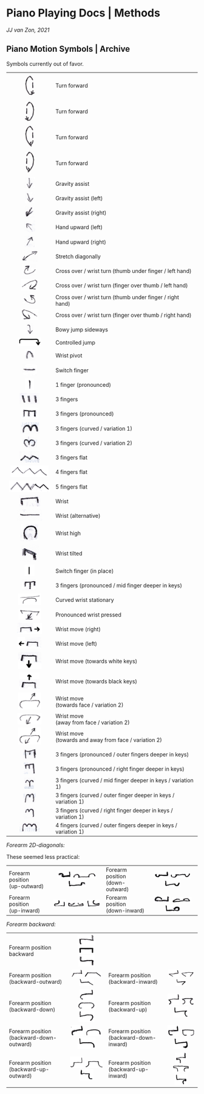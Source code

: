 Piano Playing Docs | Methods
============================

*JJ van Zon, 2021*

Piano Motion Symbols | Archive
------------------------------

Symbols currently out of favor.

|                                                                                              |                                                           |
|:--------------------------------------------------------------------------------------------:|-----------------------------------------------------------|
| <img src="images/turn-forward-left-view-arrow-bottom-right.png" height="60" />               | Turn forward
| <img src="images/turn-forward-right-view-arrow-bottom-left.png" height="60" />               | Turn forward
| <img src="images/turn-forward-left-view-arrow-bottom.png" height="60" />                     | Turn forward
| <img src="images/turn-forward-right-view-arrow-bottom.png" height="60" />                    | Turn forward
| <img src="images/gravity-assist-old.png" height="30" />                                      | Gravity assist                                            |
| <img src="images/gravity-assist-left-old.png" height="30" />                                 | Gravity assist (left)                                     |
| <img src="images/gravity-assist-right-old.png" height="30" />                                | Gravity assist (right)                                    |
| <img src="images/hand-upward-left-old.png" height="30" />                                    | Hand upward (left)                                        |
| <img src="images/hand-upward-right-old.png" height="30" />                                   | Hand upward (right)                                       |
| <img src="images/stretch-diagonally-old.png" height="30" />                                  | Stretch diagonally                                        |
| <img src="images/cross-over-wrist-turn-thumb-under-finger-left-hand-old.png" height="30" />  | Cross over / wrist turn (thumb under finger / left hand)  |
| <img src="images/cross-over-wrist-turn-finger-over-thumb-left-hand-old.png" height="30" />   | Cross over / wrist turn (finger over thumb / left hand)   |
| <img src="images/cross-over-wrist-turn-thumb-under-finger-right-hand-old.png" height="30" /> | Cross over / wrist turn (thumb under finger / right hand) |
| <img src="images/cross-over-wrist-turn-finger-over-thumb-right-hand-old.png" height="30" />  | Cross over / wrist turn (finger over thumb / right hand)  |
| <img src="images/jump-side-ways-bowy-old.png" height="30" />                                 | Bowy jump sideways                                        |
| <img src="images/controlled-jump-old.png" width="60" />                                      | Controlled jump                                           |
| <img src="images/wrist-pivot-old.png" height="30" />                                         | Wrist pivot                                               |
| <img src="images/switch-finger-old.png" height="30" />                                       | Switch finger                                             |
| <img src="images/1-finger-pronounced.png" height="30" />                                     | 1 finger (pronounced)                                     |
| <img src="images/3-fingers-old.png" height="30" />                                           | 3 fingers                                                 |
| <img src="images/3-fingers-pronounced-old.png" height="30" />                                | 3 fingers (pronounced)                                    |
| <img src="images/3-fingers-curved-old-1.png" height="30" />                                  | 3 fingers (curved / variation 1)                          |
| <img src="images/3-fingers-curved-old-2.png" height="30" />                                  | 3 fingers (curved / variation 2)                          |
| <img src="images/3-fingers-flat-old.png" height="30" />                                      | 3 fingers flat                                            |
| <img src="images/4-fingers-flat-old.png" height="30" />                                      | 4 fingers flat                                            |
| <img src="images/5-fingers-flat-old.png" height="30" />                                      | 5 fingers flat                                            |
| <img src="images/wrist-old-a.png" height="30" />                                             | Wrist                                                     |
| <img src="images/wrist-old-b.png" height="30" />                                             | Wrist (alternative)                                       |
| <img src="images/wrist-high-old.png" height="45" />                                          | Wrist high                                                |
| <img src="images/wrist-tilted-old.png" height="45" />                                        | Wrist tilted                                              |
| <img src="images/switch-finger-in-place-old.png" height="30" />                              | Switch finger (in place)                                  |
| <img src="images/3-fingers-pronounced-mid-finger-deeper-in-keys-old.png" height="30" />      | 3 fingers (pronounced / mid finger deeper in keys)        |
| <img src="images/wrist-curved-stationary.png" height="30" />                                 | Curved wrist stationary                                   |
| <img src="images/wrist-pronounced-pressed.png" height="30" />                                | Pronounced wrist pressed                                  |
| <img src="images/wrist-move-right-old.png" height="30" />                                    | Wrist move (right)                                        |
| <img src="images/wrist-move-left-old.png" height="30" />                                     | Wrist move (left)                                         |
| <img src="images/wrist-move-towards-white-keys-old.png" height="45" />                       | Wrist move (towards white keys)                           |
| <img src="images/wrist-move-towards-black-keys-old.png" height="45" />                       | Wrist move (towards black keys)                           |
| <img src="images/wrist-move-towards-face-variation-2.png" height="45" />                     | Wrist move<br/>(towards face / variation 2)               |
| <img src="images/wrist-move-away-from-face-variation-2.png" height="30" />                   | Wrist move<br/>(away from face / variation 2)             | 
| <img src="images/wrist-move-towards-and-away-from-face-variation-2.png" height="45" />       | Wrist move<br/>(towards and away from face / variation 2) |
| <img src="images/3-fingers-pronounced-outer-fingers-deeper-in-keys-old.png" height="30" />   | 3 fingers (pronounced / outer fingers deeper in keys)     |
| <img src="images/3-fingers-pronounced-right-finger-deeper-in-keys-old.png" height="30" />    | 3 fingers (pronounced / right finger deeper in keys)      |
| <img src="images/3-fingers-curved-mid-finger-deeper-in-keys-old.png" height="30" />          | 3 fingers (curved / mid finger deeper in keys / variation 1)    |
| <img src="images/3-fingers-curved-outer-fingers-deeper-in-keys-old.png" height="30" />       | 3 fingers (curved / outer finger deeper in keys / variation 1)  |
| <img src="images/3-fingers-curved-right-finger-deeper-in-keys-old.png" height="30" />        | 3 fingers (curved / right finger deeper in keys / variation 1)  |
| <img src="images/4-fingers-curved-outer-fingers-deeper-in-keys-old.png" height="30" />       | 4 fingers (curved / outer fingers deeper in keys / variation 1) |

*Forearm 2D-diagonals:*

These seemed less practical:

| |   | |   |
|-|:-:|-|:-:|
| Forearm position<br/>(up-outward) | <img src="images/left-fore-arm-position-up-outward.png" height="20" /> <img src="images/fore-arm-position-up-outward.png" height="15" /> <img src="images/right-fore-arm-position-up-outward.png" height="20" /> | Forearm position<br/>(down-outward) | <img src="images/left-fore-arm-position-down-outward.png" height="20" /> <img src="images/fore-arm-position-down-outward.png" height="15" /> <img src="images/right-fore-arm-position-down-outward.png" height="20" /> |
| Forearm position<br/>(up-inward) | <img src="images/left-fore-arm-position-up-inward.png" height="20" /> <img src="images/fore-arm-position-up-inward.png" height="15" /> <img src="images/right-fore-arm-position-up-inward.png" height="20" /> | Forearm position<br/>(down-inward) | <img src="images/left-fore-arm-position-down-inward.png" height="20" /> <img src="images/fore-arm-position-down-inward.png" height="15" /> <img src="images/right-fore-arm-position-down-inward.png" height="20" /> |

*Forearm backward:*

| |   | |   |
|-|:-:|-|:-:|
| Forearm position<br/>backward | <img src="images/left-fore-arm-position-backward.png" height="30" /> <img src="images/fore-arm-position-backward.png" height="20" /> <img src="images/right-fore-arm-position-backward.png" height="30" /> | | |
| Forearm position<br/>(backward-outward) | <img src="images/left-fore-arm-position-backward-outward.png" height="20" /> <img src="images/fore-arm-position-backward-outward.png" height="15" /> <img src="images/right-fore-arm-position-backward-outward.png" height="20" /> | Forearm position<br/>(backward-inward) | <img src="images/left-fore-arm-position-backward-inward.png" height="20" /> <img src="images/fore-arm-position-backward-inward.png" height="15" /> <img src="images/right-fore-arm-position-backward-inward.png" height="20" /> |
| Forearm position<br/>(backward-down) | <img src="images/left-fore-arm-position-backward-down.png" height="30" /> <img src="images/fore-arm-position-backward-down.png" height="20" /> <img src="images/right-fore-arm-position-backward-down.png" height="30" /> | Forearm position<br/>(backward-up) | <img src="images/left-fore-arm-position-backward-up.png" height="30" /> <img src="images/fore-arm-position-backward-up.png" height="20" /> <img src="images/right-fore-arm-position-backward-up.png" height="30" /> |
| Forearm position<br/>(backward-down-outward) | <img src="images/left-fore-arm-position-backward-down-outward.png" height="30" /> <img src="images/fore-arm-position-backward-down-outward.png" height="20" /> <img src="images/right-fore-arm-position-backward-down-outward.png" height="30" /> | Forearm position<br/>(backward-down-inward) | <img src="images/left-fore-arm-position-backward-down-inward.png" height="30" /> <img src="images/fore-arm-position-backward-down-inward.png" height="20" /> <img src="images/right-fore-arm-position-backward-down-inward.png" height="30" /> |
| Forearm position<br/>(backward-up-outward) | <img src="images/left-fore-arm-position-backward-up-outward.png" height="30" /> <img src="images/fore-arm-position-backward-up-outward.png" height="20" /> <img src="images/right-fore-arm-position-backward-up-outward.png" height="30" /> | Forearm position<br/>(backward-up-inward) | <img src="images/left-fore-arm-position-backward-up-inward.png" height="30" /> <img src="images/fore-arm-position-backward-up-inward.png" height="20" /> <img src="images/right-fore-arm-position-backward-up-inward.png" height="30" /> |
